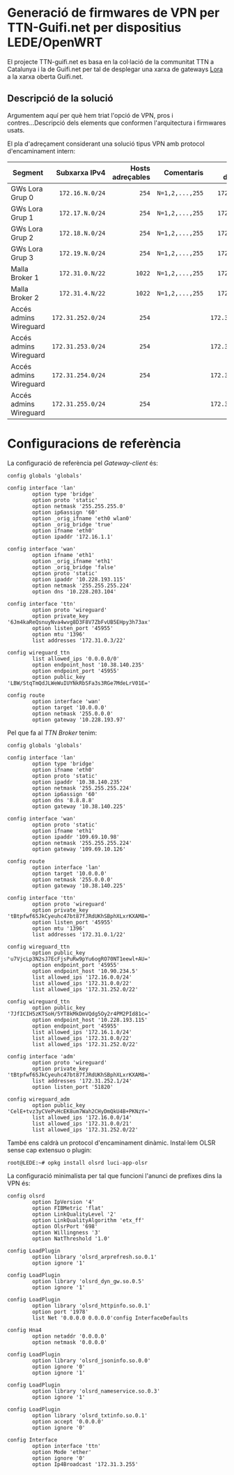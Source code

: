# Generació de firmwares de VPN per TTN-Guifi.net per dispositius LEDE/OpenWRT

El projecte TTN-guifi.net es basa en la col·lació de la communitat TTN a Catalunya i la de Guifi.net per tal de desplegar una xarxa de gateways [Lora](https://en.wikipedia.org/wiki/LPWAN#LoRa) a la xarxa oberta Guifi.net.

## Descripció de la solució
Argumentem aquí per què hem triat l'opció de VPN, pros i contres...Descripció dels elements que conformen l'arquitectura i firmwares usats.

El pla d'adreçament considerant una solució tipus VPN amb protocol d'encaminament intern:

| Segment       | Subxarxa IPv4| Hosts adreçables | Comentaris  |Prefix d'agregació|
| ------------- |-------------:| -----:|--------:|--------:|
| GWs Lora Grup 0 | `172.16.N.0/24`| `254` | `N=1,2,...,255`|`172.16.0.0/14`|
| GWs Lora Grup 1 | `172.17.N.0/24`| `254` | `N=1,2,...,255`|`172.16.0.0/14`|
| GWs Lora Grup 2 | `172.18.N.0/24`| `254` | `N=1,2,...,255`|`172.16.0.0/14`|
| GWs Lora Grup 3 | `172.19.N.0/24`| `254` | `N=1,2,...,255`|`172.16.0.0/14`|
| Malla Broker 1| `172.31.0.N/22`| `1022`|`N=1,2,...,255`|`172.31.0.0/21`|
| Malla Broker 2| `172.31.4.N/22`| `1022`|`N=1,2,...,255`|`172.31.0.0/21`|
| Accés admins Wireguard | `172.31.252.0/24`| `254` | |`172.31.252.0/22`|
| Accés admins Wireguard | `172.31.253.0/24`| `254` | |`172.31.252.0/22`|
| Accés admins Wireguard | `172.31.254.0/24`| `254` | |`172.31.252.0/22`|
| Accés admins Wireguard | `172.31.255.0/24`| `254` | |`172.31.252.0/22`|


# Configuracions de referència

La configuració de referència pel *Gateway-client* és:
```
config globals 'globals'

config interface 'lan'
        option type 'bridge'
        option proto 'static'
        option netmask '255.255.255.0'
        option ip6assign '60'
        option _orig_ifname 'eth0 wlan0'
        option _orig_bridge 'true'
        option ifname 'eth0'
        option ipaddr '172.16.1.1'

config interface 'wan'
        option ifname 'eth1'
        option _orig_ifname 'eth1'
        option _orig_bridge 'false'
        option proto 'static'
        option ipaddr '10.228.193.115'
        option netmask '255.255.255.224'
        option dns '10.228.203.104'

config interface 'ttn'
        option proto 'wireguard'
        option private_key '6Jm4kaReQsnuyNva4wvg8D3F8V7ZbFvUB5EHpy3h73ax'
        option listen_port '45955'
        option mtu '1396'
        list addresses '172.31.0.3/22'

config wireguard_ttn
        list allowed_ips '0.0.0.0/0'
        option endpoint_host '10.38.140.235'
        option endpoint_port '45955'
        option public_key 'LBW/StqTmQdJLWeWuIUYNkRbSFa3s3RGe7MdeLrV01E='

config route
        option interface 'wan'
        option target '10.0.0.0'
        option netmask '255.0.0.0'
        option gateway '10.228.193.97'
```
Pel que fa al *TTN Broker* tenim:
```
config globals 'globals'

config interface 'lan'
        option type 'bridge'
        option ifname 'eth0'
        option proto 'static'
        option ipaddr '10.38.140.235'
        option netmask '255.255.255.224'
        option ip6assign '60'
        option dns '8.8.8.8'
        option gateway '10.38.140.225'

config interface 'wan'
        option proto 'static'
        option ifname 'eth1'
        option ipaddr '109.69.10.98'
        option netmask '255.255.255.224'
        option gateway '109.69.10.126'

config route
        option interface 'lan'
        option target '10.0.0.0'
        option netmask '255.0.0.0'
        option gateway '10.38.140.225'

config interface 'ttn'
        option proto 'wireguard'
        option private_key 'tBtpfwf65JkCyeuhc47bt87fJRdUKhSBphXLxrKXAM8='
        option listen_port '45955'
        option mtu '1396'
        list addresses '172.31.0.1/22'

config wireguard_ttn
        option public_key 'u7VjcLp3N2sJ7EcFjsPuRw9pYu6ogRO70NT1eewl+AU='
        option endpoint_port '45955'
        option endpoint_host '10.90.234.5'
        list allowed_ips '172.16.0.0/24'
        list allowed_ips '172.31.0.0/22'
        list allowed_ips '172.31.252.0/22'

config wireguard_ttn
        option public_key '7JfICIH5zKTSoH/5YT8kMkDmVQdg5Oy2r4PM2PId81c='
        option endpoint_host '10.228.193.115'
        option endpoint_port '45955'
        list allowed_ips '172.16.1.0/24'
        list allowed_ips '172.31.0.0/22'
        list allowed_ips '172.31.252.0/22'

config interface 'adm'
        option proto 'wireguard'
        option private_key 'tBtpfwf65JkCyeuhc47bt87fJRdUKhSBphXLxrKXAM8='
        list addresses '172.31.252.1/24'
        option listen_port '51820'

config wireguard_adm
        option public_key 'CelE+tvz3yCVePvHcEK8um7Wah2CHyDmQkU4B+PKNzY='
        list allowed_ips '172.16.0.0/14'
        list allowed_ips '172.31.0.0/21'
        list allowed_ips '172.31.252.0/22'
```

També ens caldrà un protocol d'encaminament dinàmic. Instal·lem OLSR sense cap extensuo o plugin:
```
root@LEDE:~# opkg install olsrd luci-app-olsr
```
La configuració minimalista per tal que funcioni l'anunci de prefixes dins la VPN és:
```
config olsrd             
        option IpVersion '4'
        option FIBMetric 'flat'
        option LinkQualityLevel '2'
        option LinkQualityAlgorithm 'etx_ff'
        option OlsrPort '698'
        option Willingness '3'
        option NatThreshold '1.0'

config LoadPlugin
        option library 'olsrd_arprefresh.so.0.1'
        option ignore '1'

config LoadPlugin
        option library 'olsrd_dyn_gw.so.0.5'
        option ignore '1'

config LoadPlugin
        option library 'olsrd_httpinfo.so.0.1'
        option port '1978'
        list Net '0.0.0.0 0.0.0.0'config InterfaceDefaults

config Hna4
        option netaddr '0.0.0.0'
        option netmask '0.0.0.0'

config LoadPlugin
        option library 'olsrd_jsoninfo.so.0.0'
        option ignore '0'
        option ignore '1'

config LoadPlugin
        option library 'olsrd_nameservice.so.0.3'
        option ignore '1'

config LoadPlugin
        option library 'olsrd_txtinfo.so.0.1'
        option accept '0.0.0.0'
        option ignore '0'

config Interface
        option interface 'ttn'
        option Mode 'ether'
        option ignore '0'
        option Ip4Broadcast '172.31.3.255'
```
